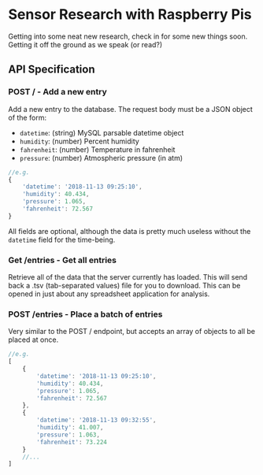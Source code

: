 # Sensor Research with Raspberry Pis
Getting into some neat new research, check in for some new things soon.  Getting it off the ground as we speak (or read?)

## API Specification

### POST / - Add a new entry
Add a new entry to the database.  The request body must be a JSON object of the form:

- `datetime`: (string) MySQL parsable datetime object
- `humidity`: (number) Percent humidity
- `fahrenheit`: (number) Temperature in fahrenheit
- `pressure`: (number) Atmospheric pressure (in atm)

```javascript
//e.g.
{
    'datetime': '2018-11-13 09:25:10',
    'humidity': 40.434,
    'pressure': 1.065,
    'fahrenheit': 72.567
}
```

All fields are optional, although the data is pretty much useless without the `datetime` field for the time-being.

### Get /entries - Get all entries
Retrieve all of the data that the server currently has loaded.  This will send back a .tsv (tab-separated values) file for you to download.  This can be opened in just about any spreadsheet application for analysis.

### POST /entries - Place a batch of entries
Very similar to the POST / endpoint, but accepts an array of objects to all be placed at once.

```javascript
//e.g.
[
    {
        'datetime': '2018-11-13 09:25:10',
        'humidity': 40.434,
        'pressure': 1.065,
        'fahrenheit': 72.567
    },
    {
        'datetime': '2018-11-13 09:32:55',
        'humidity': 41.007,
        'pressure': 1.063,
        'fahrenheit': 73.224
    }
    //...
]

```